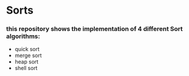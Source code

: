 # Sorts
### this repository shows the implementation of 4 different Sort algorithms:
  - quick sort
  - merge sort
  - heap sort
  - shell sort
